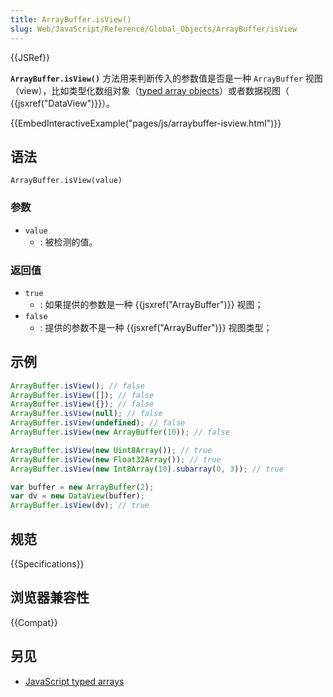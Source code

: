 ```yaml
---
title: ArrayBuffer.isView()
slug: Web/JavaScript/Reference/Global_Objects/ArrayBuffer/isView
---
```


{{JSRef}}

**`ArrayBuffer.isView()`** 方法用来判断传入的参数值是否是一种 `ArrayBuffer` 视图（view），比如类型化数组对象（[typed array objects](/zh-CN/docs/Web/JavaScript/Reference/Global_Objects/TypedArray)）或者数据视图（ {{jsxref("DataView")}}）。

{{EmbedInteractiveExample("pages/js/arraybuffer-isview.html")}}

## 语法

```js-nolint
ArrayBuffer.isView(value)
```

### 参数

- `value`
  - : 被检测的值。

### 返回值

- `true`
  - : 如果提供的参数是一种 {{jsxref("ArrayBuffer")}} 视图；
- `false`
  - : 提供的参数不是一种 {{jsxref("ArrayBuffer")}} 视图类型；

## 示例

```js
ArrayBuffer.isView(); // false
ArrayBuffer.isView([]); // false
ArrayBuffer.isView({}); // false
ArrayBuffer.isView(null); // false
ArrayBuffer.isView(undefined); // false
ArrayBuffer.isView(new ArrayBuffer(10)); // false

ArrayBuffer.isView(new Uint8Array()); // true
ArrayBuffer.isView(new Float32Array()); // true
ArrayBuffer.isView(new Int8Array(10).subarray(0, 3)); // true

var buffer = new ArrayBuffer(2);
var dv = new DataView(buffer);
ArrayBuffer.isView(dv); // true
```

## 规范

{{Specifications}}

## 浏览器兼容性

{{Compat}}

## 另见

- [JavaScript typed arrays](/zh-CN/docs/Web/JavaScript/Typed_arrays)
